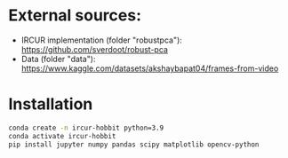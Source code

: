 # External sources:
* IRCUR implementation (folder "robustpca"): https://github.com/sverdoot/robust-pca
* Data (folder "data"): https://www.kaggle.com/datasets/akshaybapat04/frames-from-video

# Installation
```bash
conda create -n ircur-hobbit python=3.9
conda activate ircur-hobbit
pip install jupyter numpy pandas scipy matplotlib opencv-python
```
